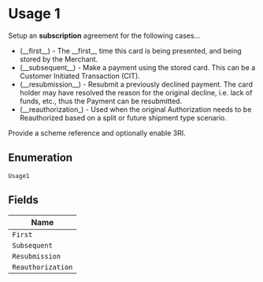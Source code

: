 
# Usage 1

Setup an __subscription__ agreement for the following cases... <br> <ul>

  <li> (__first__) - The __first__ time this card is being presented, and being stored by the Merchant. </li>
  <li> (__subsequent__) - Make a payment using the stored card. This can be a Customer Initiated Transaction (CIT). </li>
  <li> (__resubmission__) - Resubmit a previously declined payment. The card holder may have resolved the reason for the original decline, i.e. lack of funds, etc., thus the Payment can be resubmitted. </li>
  <li> (__reauthorization_) - Used when the original Authorization needs to be Reauthorized based on a split or future shipment type scenario. </li>
</ul>
Provide a scheme reference and optionally enable 3RI.


## Enumeration

`Usage1`

## Fields

| Name |
|  --- |
| `First` |
| `Subsequent` |
| `Resubmission` |
| `Reauthorization` |

